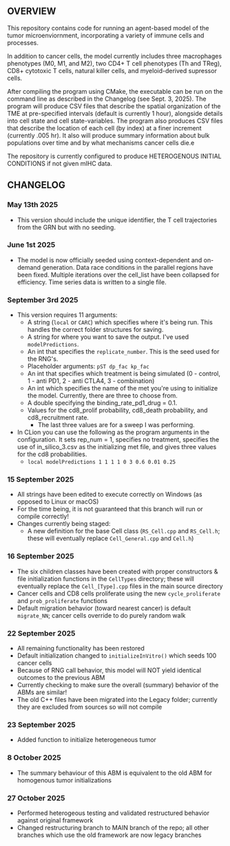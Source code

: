 ## OVERVIEW
This repository contains code for running an agent-based model of the tumor microenviornment, incorporating a variety of immune cells and processes.

In addition to cancer cells, the model currently includes three macrophages phenotypes (M0, M1, and M2), two CD4+ T cell phenotypes (Th and TReg), CD8+ cytotoxic T cells, natural killer cells, and myeloid-derived supressor cells.

After compiling the program using CMake, the executable can be run on the command line as described in the Changelog (see Sept. 3, 2025).
The program will produce CSV files that describe the spatial organization of the TME at pre-specified intervals (default is currently 1 hour), alongside details into cell state and cell state-variables.
The program also produces CSV files that describe the location of each cell (by index) at a finer increment (currently .005 hr). 
It also will produce summary information about bulk populations over time and by what mechanisms cancer cells die.e

The repository is currently configured to produce HETEROGENOUS INITIAL CONDITIONS if not given mIHC data.

## CHANGELOG

### May 13th 2025
- This version should include the unique identifier, the T cell trajectories from the GRN but with no seeding.
### June 1st 2025
- The model is now officially seeded using context-dependent and on-demand generation. Data race conditions in the parallel regions have been fixed. Multiple iterations over the cell_list have been collapsed for efficiency. Time series data is written to a single file.
### September 3rd 2025
- This version requires 11 arguments:
    - A string (`local` or `CARC`) which specifies where it's being run. This handles the correct folder structures for saving.
    - A string for where you want to save the output. I've used `modelPredictions`.
    - An int that specifies the `replicate_number`. This is the seed used for the RNG's.
    - Placeholder arguments: `pST dp_fac kp_fac`
    - An int that specifies which treatment is being simulated (0 - control, 1 - anti PD1, 2 - anti CTLA4, 3 - combination)
    - An int which specifies the name of the met you're using to initialize the model. Currently, there are three to choose from.
    - A double specifying the binding_rate_pd1_drug = 0.1.
    - Values for the cd8_prolif probability, cd8_death probability, and cd8_recruitment rate.
        - The last three values are for a sweep I was performing.
- In CLion you can use the following as the program arguments in the configuration. It sets rep_num = 1, specifies no treatment, specifies the use of in_silico_3.csv as the initializing met file, and gives three values for the cd8 probabilities.
    - `local modelPredictions 1 1 1 1 0 3 0.6 0.01 0.25`
### 15 September 2025
- All strings have been edited to execute correctly on Windows (as opposed to Linux or macOS)
- For the time being, it is not guaranteed that this branch will run or compile correctly!
- Changes currently being staged:
    - A new definition for the base Cell class (`RS_Cell.cpp` and `RS_Cell.h`; these will eventually replace `Cell_General.cpp` and `Cell.h`)

### 16 September 2025
- The six children classes have been created with proper constructors & file initialization functions in the `CellTypes` directory; these will eventually replace the `Cell_[Type].cpp` files in the main source directory
- Cancer cells and CD8 cells proliferate using the new `cycle_proliferate` and `prob_proliferate` functions
- Default migration behavior (toward nearest cancer) is default `migrate_NN`; cancer cells override to do purely random walk

### 22 September 2025
- All remaining functionality has been restored
- Default initialization changed to `initializeInVitro()` which seeds 100 cancer cells
- Because of RNG call behavior, this model will NOT yield identical outcomes to the previous ABM
- Currently checking to make sure the overall (summary) behavior of the ABMs are similar!
- The old C++ files have been migrated into the Legacy folder; currently they are excluded from sources so will not compile

### 23 September 2025
- Added function to initialize heterogeneous tumor

### 8 October 2025
- The summary behaviour of this ABM is equivalent to the old ABM for homogenous tumor initializations

### 27 October 2025
- Performed heterogeous testing and validated restructured behavior against original framework
- Changed restructuring branch to MAIN branch of the repo; all other branches which use the old framework are now legacy branches
